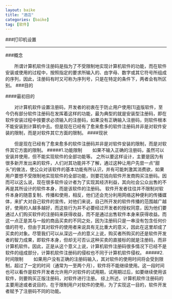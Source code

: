 ```yaml
---
layout: baike
title: "酒店"
categories: [baike]
tag: [软件]
---
```

###打印机设置
<hr>

###概念

&emsp;&emsp;所谓计算机软件注册码是指为了不受限制地实现计算机软件的功能，而在软件安装或使用的过程中，按照指定的要求所输入的、由字母、数字或其它符号所组成的序列，因此，注册码有时又可称为序列号，只是在特定的条件下，两者会有所区别。
###目的

####最初目的

&emsp;&emsp;对计算机软件设置注册码，开发者的初衷在于防止用户使用[1]盗版软件，至今仍有部分软件注册码在发挥着这样的功能，最为典型的就是安装型注册码，即在软件安装过程中按要求必须输入的注册码，如果没有正确输入注册码，则软件根本不能安装到计算机中去。但是现在已经有了愈来愈多的软件注册码并非是对软件安装的限制，而是对软件其它方面的限制。
####现状

&emsp;&emsp;但是现在已经有了愈来愈多的软件注册码并非是对软件安装的限制，而是对软件其它方面的限制。
#####1.功能限制
&emsp;&emsp;如果不输入正确的注册码，虽然可以安装并使用，但不能实现软件的全部功能等。
之所以要这样设计，主要是因为有很多新开发出来的软件，人们对其功能并不了解，通过这种让用户先尝一点“甜头”的做法，使公众对该软件的基本功能有所认识，并有可能刺激其消费欲，如果用户要想不受限制地实现软件的全部功能，则要花钱向软件开发商购买注册码。因而可以这么说，现在很多软件设计者为了实现其经济利益，其向社会公众出售的不再是其所设计的软件本身，而是该软件的注册码。
软件开发者往往并不限制对软件本身的随意复制、传播和使用，相反，他们还会充分利用网络这种便利的传播媒体，来扩大对自己软件的宣传。对他们来说，自己所开发的软件传播的范围越广越好，使用的人越多越好，而这些行为并不必要经过开发者的授权同意，因为他们要通过人们购买软件的注册码来获得收益，而不是通过出售软件本身来获得收益。而这一点正是其与一般的商品买卖的不同之处，因为注册码只是一串没有包含任何价值的符号，但由于其对软件的使用者来说具有无比重大的意义，因此在这里却成了买卖的对象。尽管我们可以从深远一点的意义上说，购买者所购买的还是软件开发者的智力成果，即软件本身，但却无可否认这种买卖的直接标的就是注册码，而非计算机软件。因此，正是从这个意义上说，计算机软件注册码很多情况下已经不是软件的组成部分，计算机软件注册码的侵权也不同于计算机软件侵权。
#####2.时间限制
&emsp;&emsp;如果用户没有正确的注册码输入，其对软件的使用时间将会受到限制，超过了一定的时间（通常为一至两个月），软件将不能继续使用。这一段时间也可以看作是软件开发者允许用户对软件的试用期，试用期过后，如要继续使用该软件，则要购买正版注册码，对软件进行注册。
综上所述，计算机软件注册码的主要用途或者说目的，在于限制用户对软件的使用，为了实现这一目的，软件开发者赋予了注册码不同的功能。